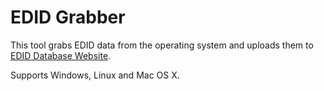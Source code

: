 EDID Grabber
===============

This tool grabs EDID data from the operating system and uploads them to [EDID Database Website](https://github.com/sewar/edid_db_website/).

Supports Windows, Linux and Mac OS X.
